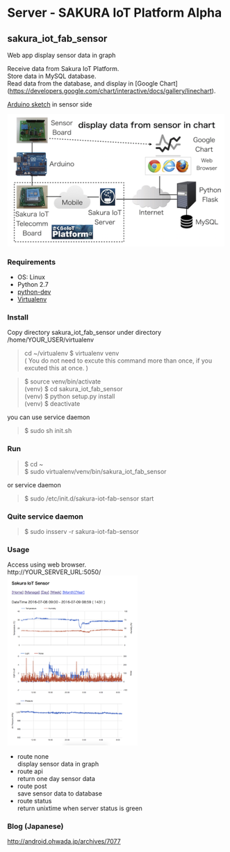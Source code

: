 # Server - SAKURA IoT Platform Alpha

## sakura_iot_fab_sensor
Web app display sensor data in graph <br/>

Receive data from Sakura IoT Platform. <br/>
Store data in MySQL database. <br/> 
Read data from the database, and display in [Google Chart]
(https://developers.google.com/chart/interactive/docs/gallery/linechart). <br/>

[Arduino sketch](https://github.com/ohwada/sakura_iot_alpha/tree/master/arduino/sakura_iot_fab_sensor) in sensor side <br/>

<img src="https://github.com/ohwada/sakura_iot_alpha/blob/master/docs/sakura_iot_fab_sensor_system.png" width="500" />

### Requirements
- OS: Linux <br/>
- Python 2.7 <br/>
- [python-dev](https://packages.debian.org/jessie/python-dev) <br/>
- [Virtualenv](https://virtualenv.readthedocs.org/en/latest/) <br/>

### Install
Copy directory sakura_iot_fab_sensor under directory /home/YOUR_USER/virtualenv

> cd ~/virtualenv
> $ virtualenv venv <br/>
( You do not need to excute this command more than once, if you excuted this at once. ) <br/>

> $ source venv/bin/activate <br/>
(venv) $ cd sakura_iot_fab_sensor <br/>
(venv) $ python setup.py install <br/>
(venv) $ deactivate <br/>

you can use service daemon <br/>
> $ sudo sh init.sh <br/>

### Run
> $ cd ~<br/>
$ sudo virtualenv/venv/bin/sakura_iot_fab_sensor <br/>

or service daemon <br/>
> $ sudo /etc/init.d/sakura-iot-fab-sensor start <br/>

### Quite service daemon
> $ sudo insserv -r sakura-iot-fab-sensor

### Usage
Access using web browser. <br/>
http://YOUR_SERVER_URL:5050/ <br/>
<img src="https://github.com/ohwada/sakura_iot_alpha/blob/master/docs/graph_whole.png" width="300" />
- route none <br/>
display sensor data in graph <br/>
- route api <br/>
return one day sensor data <br/>
- route post <br/>
save sensor data to database<br/>
- route status <br/>
return unixtime when server status is green
### Blog (Japanese)
http://android.ohwada.jp/archives/7077

